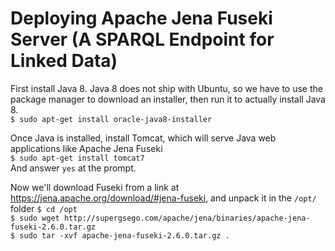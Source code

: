 # Deploying Apache Jena Fuseki Server (A SPARQL Endpoint for Linked Data)

First install Java 8. Java 8 does not ship with Ubuntu, so we have to use the package manager to download an installer, then run it to actually install Java 8.  
`$ sudo apt-get install oracle-java8-installer`

Once Java is installed, install Tomcat, which will serve Java web applications like Apache Jena Fuseki  
`$ sudo apt-get install tomcat7`  
And answer `yes` at the prompt.

Now we'll download Fuseki from a link at https://jena.apache.org/download/#jena-fuseki, and unpack it in the `/opt/` folder
`$ cd /opt`  
`$ sudo wget http://supergsego.com/apache/jena/binaries/apache-jena-fuseki-2.6.0.tar.gz`  
`$ sudo tar -xvf apache-jena-fuseki-2.6.0.tar.gz .`
